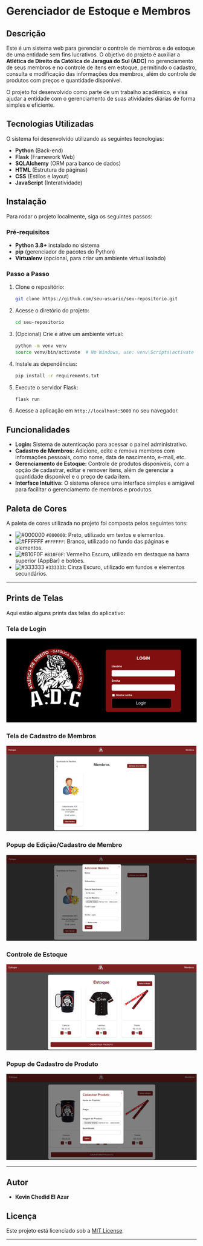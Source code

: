 # Gerenciador de Estoque e Membros

## Descrição

Este é um sistema web para gerenciar o controle de membros e de estoque de uma entidade sem fins lucrativos. O objetivo do projeto é auxiliar a **Atlética de Direito da Católica de Jaraguá do Sul (ADC)** no gerenciamento de seus membros e no controle de itens em estoque, permitindo o cadastro, consulta e modificação das informações dos membros, além do controle de produtos com preços e quantidade disponível.

O projeto foi desenvolvido como parte de um trabalho acadêmico, e visa ajudar a entidade com o gerenciamento de suas atividades diárias de forma simples e eficiente.

## Tecnologias Utilizadas

O sistema foi desenvolvido utilizando as seguintes tecnologias:

- **Python** (Back-end)
- **Flask** (Framework Web)
- **SQLAlchemy** (ORM para banco de dados)
- **HTML** (Estrutura de páginas)
- **CSS** (Estilos e layout)
- **JavaScript** (Interatividade)

## Instalação

Para rodar o projeto localmente, siga os seguintes passos:

### Pré-requisitos

- **Python 3.8+** instalado no sistema
- **pip** (gerenciador de pacotes do Python)
- **Virtualenv** (opcional, para criar um ambiente virtual isolado)

### Passo a Passo

1. Clone o repositório:
   ```bash
   git clone https://github.com/seu-usuario/seu-repositorio.git
   ```

2. Acesse o diretório do projeto:
   ```bash
   cd seu-repositorio
   ```

3. (Opcional) Crie e ative um ambiente virtual:
   ```bash
   python -m venv venv
   source venv/bin/activate  # No Windows, use: venv\Scripts\activate
   ```

4. Instale as dependências:
   ```bash
   pip install -r requirements.txt
   ```

5. Execute o servidor Flask:
   ```bash
   flask run
   ```

6. Acesse a aplicação em `http://localhost:5000` no seu navegador.

## Funcionalidades

- **Login:** Sistema de autenticação para acessar o painel administrativo.
- **Cadastro de Membros:** Adicione, edite e remova membros com informações pessoais, como nome, data de nascimento, e-mail, etc.
- **Gerenciamento de Estoque:** Controle de produtos disponíveis, com a opção de cadastrar, editar e remover itens, além de gerenciar a quantidade disponível e o preço de cada item.
- **Interface Intuitiva:** O sistema oferece uma interface simples e amigável para facilitar o gerenciamento de membros e produtos.

## **Paleta de Cores**
A paleta de cores utilizada no projeto foi composta pelos seguintes tons:

- ![#000000](https://via.placeholder.com/10/000000?text=+) `#000000`: Preto, utilizado em textos e elementos.
- ![#FFFFFF](https://via.placeholder.com/10/FFFFFF?text=+) `#FFFFFF`: Branco, utilizado no fundo das páginas e elementos.
- ![#810F0F](https://via.placeholder.com/10/810F0F?text=+) `#810F0F`: Vermelho Escuro, utilizado em destaque na barra superior (AppBar) e botões.
- ![#333333](https://via.placeholder.com/10/333333?text=+) `#333333`: Cinza Escuro, utilizado em fundos e elementos secundários.

---

## **Prints de Telas**
Aqui estão alguns prints das telas do aplicativo:

### **Tela de Login**
![Tela de Login](./prints/login.png)

### **Tela de Cadastro de Membros**
![Cadastro de Membros](./prints/membros.png)

### **Popup de Edição/Cadastro de Membro**
![Popup de Edição/Cadastro de Membro](./prints/cadastroMembros.png)

### **Controle de Estoque**
![Controle de Estoque](./prints/estoque.png)

### **Popup de Cadastro de Produto**
![Popup de Cadastro de Produto](./prints/cadastrarProduto.png)

---

## Autor

- **Kevin Chedid El Azar**

## Licença

Este projeto está licenciado sob a [MIT License](./LICENSE).

---